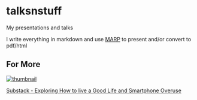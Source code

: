 # talksnstuff

My presentations and talks

I write everything in markdown and use [MARP](https://marp.app/) to present and/or convert to pdf/html

## For More

[![thumbnail](https://img.youtube.com/vi/u483SMqihZ8/0.jpg)](https://www.youtube.com/watch?v=u483SMqihZ8)

[Substack - Exploring How to live a Good Life and Smartphone Overuse](https://nathanlaundry.substack.com/)
